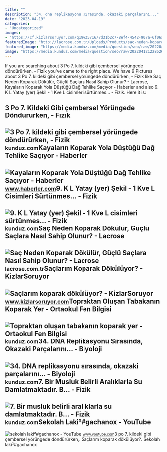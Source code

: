```yaml
---
title: ""
description: "34. dna replikasyonu sırasında, okazaki parçalarını..."
date: "2023-04-19"
categories:
- "Uncategorized"
images:
- "https://cf.kizlarsoruyor.com/q19635716/7d31b2c7-8ef4-4542-907a-6f06a442ba50.jpg"
featuredImage: "http://lacrose.com.tr/Uploads/Products/sac-neden-koparak-dokulur-guclu-saclara-nasil-sahip-olunur-5-09-2021-22-37-54.jpg"
featured_image: "https://media.kunduz.com/media/question/seo/raw/20220429090803210153-4137039_BtdUUJ1LU.jpg?h=512"
image: "https://media.kunduz.com/media/question/seo/raw/20220412122852649333-1566169_nF1r2Ykfg.jpeg?h=512"
---
```


If you are searching about 3 Po 7. kildeki gibi çembersel yörüngede döndürürken, - Fizik you've came to the right place. We have 9 Pictures about 3 Po 7. kildeki gibi çembersel yörüngede döndürürken, - Fizik like Saç Neden Koparak Dökülür, Güçlü Saçlara Nasıl Sahip Olunur? - Lacrose, Kayaların Koparak Yola Düştüğü Dağ Tehlike Saçıyor - Haberler and also 9. K L Yatay (yer) Şekil - 1 Kve L cisimleri sürtünmes... - Fizik. Here it is:

3 Po 7. Kildeki Gibi çembersel Yörüngede Döndürürken, - Fizik
-------------------------------------------------------------

 ![3 Po 7. kildeki gibi çembersel yörüngede döndürürken, - Fizik](https://media.kunduz.com/media/question/seo/raw/20220503111934154512-1118712_gRe9WREEs.jpeg?h=512) <small>kunduz.com</small>Kayaların Koparak Yola Düştüğü Dağ Tehlike Saçıyor - Haberler
-------------------------------------------------------------

 ![Kayaların Koparak Yola Düştüğü Dağ Tehlike Saçıyor - Haberler](https://i.hbrcdn.com/haber/2019/04/06/kayalarin-koparak-yola-dustugu-dag-tehlike-sa-11922712_amp.jpg) <small>www.haberler.com</small>9. K L Yatay (yer) Şekil - 1 Kve L Cisimleri Sürtünmes... - Fizik
-----------------------------------------------------------------

 ![9. K L Yatay (yer) Şekil - 1 Kve L cisimleri sürtünmes... - Fizik](https://media.kunduz.com/media/question/seo/raw/20210326081717544707-2451585_niggnzZoM.jpg?h=512) <small>kunduz.com</small>Saç Neden Koparak Dökülür, Güçlü Saçlara Nasıl Sahip Olunur? - Lacrose
----------------------------------------------------------------------

 ![Saç Neden Koparak Dökülür, Güçlü Saçlara Nasıl Sahip Olunur? - Lacrose](http://lacrose.com.tr/Uploads/Products/sac-neden-koparak-dokulur-guclu-saclara-nasil-sahip-olunur-5-09-2021-22-37-54.jpg) <small>lacrose.com.tr</small>Saçlarım Koparak Dökülüyor? - KizlarSoruyor
-------------------------------------------

 ![Saçlarım koparak dökülüyor? - KizlarSoruyor](https://cf.kizlarsoruyor.com/q19635716/7d31b2c7-8ef4-4542-907a-6f06a442ba50.jpg) <small>www.kizlarsoruyor.com</small>Topraktan Oluşan Tabakanın Koparak Yer - Ortaokul Fen Bilgisi
-------------------------------------------------------------

 ![Topraktan oluşan tabakanın koparak yer - Ortaokul Fen Bilgisi](https://media.kunduz.com/media/question/seo/raw/20220404110841384901-4421137_O9AJevC3K.jpg?h=512) <small>kunduz.com</small>34. DNA Replikasyonu Sırasında, Okazaki Parçalarını... - Biyoloji
-----------------------------------------------------------------

 ![34. DNA replikasyonu sırasında, okazaki parçalarını... - Biyoloji](https://media.kunduz.com/media/question/seo/raw/20220429090803210153-4137039_BtdUUJ1LU.jpg?h=512) <small>kunduz.com</small>7. Bir Musluk Belirli Aralıklarla Su Damlatmaktadır. B... - Fizik
-----------------------------------------------------------------

 ![7. Bir musluk belirli aralıklarla su damlatmaktadır. B... - Fizik](https://media.kunduz.com/media/question/seo/raw/20220412122852649333-1566169_nF1r2Ykfg.jpeg?h=512) <small>kunduz.com</small>Sekolah Laki²#gachanox - YouTube
--------------------------------

 ![sekolah laki²#gachanox - YouTube](https://i.ytimg.com/vi/D8K-pNX3dIs/maxres2.jpg?sqp=-oaymwEoCIAKENAF8quKqQMcGADwAQH4Ac4FgAKACooCDAgAEAEYWSBeKGUwDw==&rs=AOn4CLASaiuMgAe6PiID28O1ac6fcLeN6A) <small>www.youtube.com</small>3 po 7. kildeki gibi çembersel yörüngede döndürürken,. Saçlarım koparak dökülüyor?. Sekolah laki²#gachanox
